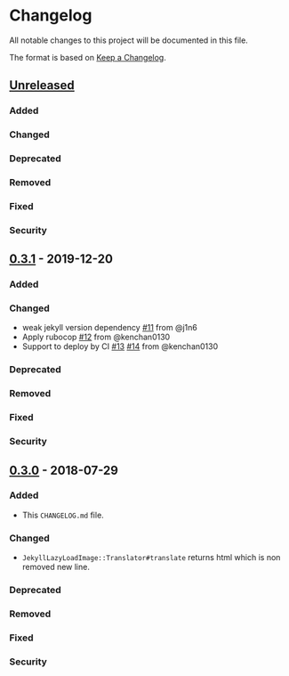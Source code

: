 # Changelog

All notable changes to this project will be documented in this file.

The format is based on [Keep a Changelog](http://keepachangelog.com/).

## [Unreleased]
### Added

### Changed

### Deprecated

### Removed

### Fixed

### Security

## [0.3.1] - 2019-12-20
### Added

### Changed

- weak jekyll version dependency [#11](https://github.com/kenchan0130/jekyll-lazy-load-image/pull/11) from @j1n6
- Apply rubocop [#12](https://github.com/kenchan0130/jekyll-lazy-load-image/pull/12) from @kenchan0130
- Support to deploy by CI [#13](https://github.com/kenchan0130/jekyll-lazy-load-image/pull/13) [#14](https://github.com/kenchan0130/jekyll-lazy-load-image/pull/14) from @kenchan0130

### Deprecated

### Removed

### Fixed

### Security

## [0.3.0] - 2018-07-29
### Added

- This `CHANGELOG.md` file.

### Changed

- `JekyllLazyLoadImage::Translator#translate` returns html which is non removed new line.

### Deprecated

### Removed

### Fixed

### Security


[Unreleased]: https://github.com/kenchan0130/jekyll-lazy-load-image/compare/v0.3.1...HEAD
[0.3.1]: https://github.com/kenchan0130/jekyll-lazy-load-image/compare/v0.3.0...v0.3.1
[0.3.0]: https://github.com/kenchan0130/jekyll-lazy-load-image/compare/v0.2.1...v0.3.0
